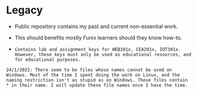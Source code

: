 # Legacy
- Public repository contains my past and current non-essential work.

- This should benefits mostly Funix learners should they know how-to.
- `Contains lab and assignment keys for WEB101x, CEA201x, IOT301x. However, these keys must only be used as educational resources, and for educational purposes.`


`24/1/2022: There seem to be files whose names cannot be used on Windows. Most of the time I spent doing the work on Linux, and the naming restriction isn't as stupid as on Windows. These files contain * in their name. I will update these file names once I have the time.`
